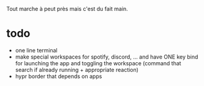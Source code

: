 Tout marche à peut près mais c'est du fait main.
# todo

- one line terminal
- make special workspaces for spotify, discord, ... and have ONE key bind for launching the app and toggling the workspace (command that search if already running + appropriate reaction)
- hypr border that depends on apps